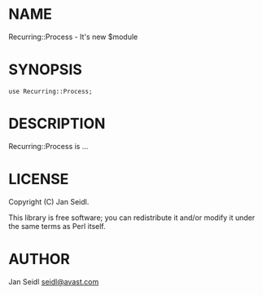 # NAME

Recurring::Process - It's new $module

# SYNOPSIS

    use Recurring::Process;

# DESCRIPTION

Recurring::Process is ...

# LICENSE

Copyright (C) Jan Seidl.

This library is free software; you can redistribute it and/or modify
it under the same terms as Perl itself.

# AUTHOR

Jan Seidl <seidl@avast.com>
